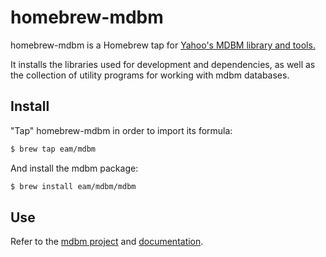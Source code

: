 homebrew-mdbm
==============


homebrew-mdbm is a Homebrew tap for [Yahoo's MDBM library and
tools.](http://yahooeng.tumblr.com/post/104861108931/mdbm-high-speed-database)

It installs the libraries used for development and dependencies, as well as the
collection of utility programs for working with mdbm databases.


Install
-------

"Tap" homebrew-mdbm in order to import its formula:

```bash
$ brew tap eam/mdbm
```

And install the mdbm package:

```bash
$ brew install eam/mdbm/mdbm
```

Use
------

Refer to the [mdbm project](https://github.com/yahoo/mdbm) and
[documentation](http://yahoo.github.io/mdbm/).

